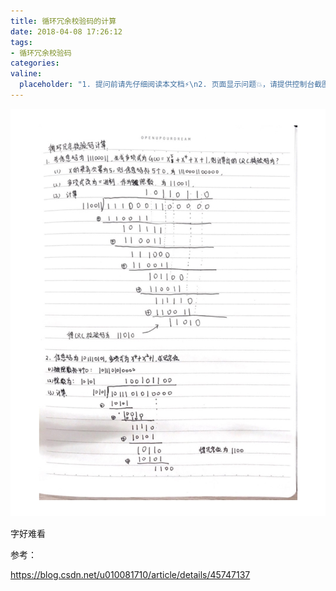 ```yaml
---
title: 循环冗余校验码的计算
date: 2018-04-08 17:26:12
tags:
- 循环冗余校验码
categories:
valine:
  placeholder: "1. 提问前请先仔细阅读本文档⚡\n2. 页面显示问题💥，请提供控制台截图📸或者您的测试网址\n3. 其他任何报错💣，请提供详细描述和截图📸，祝食用愉快💪"
---
```


![validate01](../images/validate01.png)

字好难看



参考：

https://blog.csdn.net/u010081710/article/details/45747137
